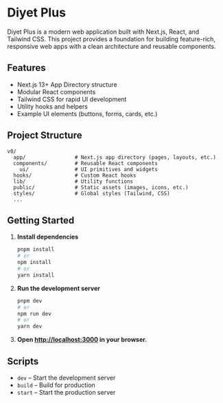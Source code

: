 # Diyet Plus

Diyet Plus is a modern web application built with Next.js, React, and Tailwind CSS. This project provides a foundation for building feature-rich, responsive web apps with a clean architecture and reusable components.

## Features
- Next.js 13+ App Directory structure
- Modular React components
- Tailwind CSS for rapid UI development
- Utility hooks and helpers
- Example UI elements (buttons, forms, cards, etc.)

## Project Structure
```
v0/
  app/                # Next.js app directory (pages, layouts, etc.)
  components/         # Reusable React components
    ui/               # UI primitives and widgets
  hooks/              # Custom React hooks
  lib/                # Utility functions
  public/             # Static assets (images, icons, etc.)
  styles/             # Global styles (Tailwind, CSS)
  ...
```

## Getting Started

1. **Install dependencies**
   ```bash
   pnpm install
   # or
   npm install
   # or
   yarn install
   ```

2. **Run the development server**
   ```bash
   pnpm dev
   # or
   npm run dev
   # or
   yarn dev
   ```

3. **Open [http://localhost:3000](http://localhost:3000) in your browser.**

## Scripts
- `dev` – Start the development server
- `build` – Build for production
- `start` – Start the production server
